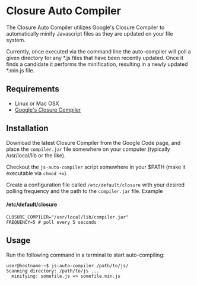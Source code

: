 Closure Auto Compiler
=====================

The Closure Auto Compiler utilizes Google's Closure Compiler to automatically
minify Javascript files as they are updated on your file system.

Currently, once executed via the command line the auto-compiler will poll a
given directory for any *.js files that have been recently updated. Once it
finds a candidate it performs the minification, resulting in a newly updated
*.min.js file.

Requirements
------------

* Linux or Mac OSX
* [Google's Closure Compiler](http://code.google.com/p/closure-compiler/)

Installation
------------

Download the latest Closure Compiler from the Google Code page, and place the 
`compiler.jar` file somewhere on your computer (typically /usr/local/lib 
or the like).

Checkout the `js-auto-compiler` script somewhere in your $PATH (make it executable
via `chmod +x`).

Create a configuration file called `/etc/default/closure` with your desired polling
frequency and the path to the `compiler.jar` file. Example

#### /etc/default/closure ####

    CLOSURE_COMPILER="/usr/local/lib/compiler.jar"
    FREQUENCY=5 # poll every 5 seconds

Usage
-----

Run the following command in a terminal to start auto-compiling:

    user@hostname:~$ js-auto-compiler /path/to/js/
    Scanning directory: /path/to/js ...
      minifying: somefile.js => somefile.min.js

